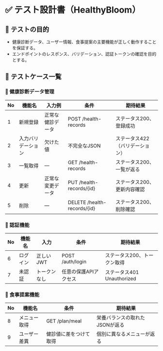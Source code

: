 # ✅ テスト設計書（HealthyBloom）

## 🎯 テストの目的

- 健康診断データ、ユーザー情報、食事提案の主要機能が正しく動作することを保証する。
- エンドポイントのレスポンス、バリデーション、認証トークンの確認を目的とする。

## 🧪 テストケース一覧

### 🏥 健康診断データ管理

| No | 機能名         | 入力例            | 条件                       | 期待結果                         |
|----|----------------|-------------------|----------------------------|----------------------------------|
| 1  | 新規登録       | 正常な健診データ   | POST /health-records       | ステータス200、登録成功         |
| 2  | 入力バリデーション | 欠けた値            | 不完全なJSON               | ステータス422（バリデーション） |
| 3  | 一覧取得       | ―                 | GET /health-records        | ステータス200、一覧が返る       |
| 4  | 更新           | 正常な変更データ   | PUT /health-records/{id}   | ステータス200、更新内容確認     |
| 5  | 削除           | ―                 | DELETE /health-records/{id}| ステータス200、削除確認         |

### 🔐 認証機能

| No | 機能名    | 入力         | 条件                   | 期待結果                    |
|----|-----------|--------------|------------------------|-----------------------------|
| 6  | ログイン  | 正しいJWT    | POST /auth/login       | ステータス200、トークン取得 |
| 7  | 未認証    | トークンなし | 任意の保護APIアクセス   | ステータス401 Unauthorized  |

### 🍱 食事提案機能

| No | 機能名      | 条件                      | 期待結果                         |
|----|-------------|---------------------------|----------------------------------|
| 8  | メニュー取得 | GET /plan/meal            | 栄養バランスの取れたJSONが返る  |
| 9  | ユーザー差異 | 健診値に差をつけて取得     | 個別に異なるメニューが返る       |

